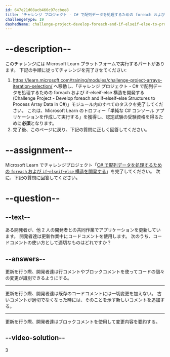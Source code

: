 ```yaml
---
id: 647e21d08acb466c97ccbee8
title: 'チャレンジ プロジェクト - C# で配列データを処理するための foreach および if-elseif-else 構造を開発する'
challengeType: 19
dashedName: challenge-project-develop-foreach-and-if-elseif-else-to-process-array-data-in-c-sharp
---
```


# --description--

このチャレンジには Microsoft Learn プラットフォームで実行するパートがあります。 下記の手順に従ってチャレンジを完了させてください:

1. <a href="https://learn.microsoft.com/training/modules/challenge-project-arrays-iteration-selection/" target="_blank" rel="noreferrer">https://learn.microsoft.com/training/modules/challenge-project-arrays-iteration-selection/</a> へ移動し、「チャレンジ プロジェクト - C# で配列データを処理するための foreach および if-elseif-else 構造を開発する (Challenge Project - Develop foreach and if-elseif-else Structures to Process Array Data in C#)」モジュール内のすべてのタスクを完了してください。 これは、Microsoft Learn のトロフィー「単純な C# コンソール アプリケーションを作成して実行する」を獲得し、認定試験の受験資格を得るために**必須**となります。
1. 完了後、このページに戻り、下記の質問に正しく回答してください。

# --assignment--

Microsoft Learn でチャレンジプロジェクト「<a href="https://learn.microsoft.com/training/modules/challenge-project-arrays-iteration-selection/" target="_blank" rel="noreferrer">C# で配列データを処理するための `foreach` および `if`-`elseif`-`else` 構造を開発する</a>」を完了してください。 次に、下記の質問に回答してください。

# --question--

## --text--

ある開発者が、他 2 人の開発者との共同作業でアプリケーションを更新しています。 開発者達は更新作業中にコードコメントを使用します。 次のうち、コードコメントの使い方として適切なものはどれですか？

## --answers--

更新を行う際、開発者達は行コメントやブロックコメントを使ってコードの個々の変更が識別できるようにする。

---

更新を行う際、開発者達は既存のコードコメントには一切変更を加えない。 古いコメントが適切でなくなった時には、そのことを示す新しいコメントを追加する。

---

更新を行う際、開発者達はブロックコメントを使用して変更内容を要約する。

## --video-solution--

3

